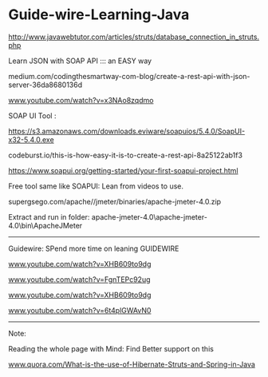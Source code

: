# Guide-wire-Learning-Java

http://www.javawebtutor.com/articles/struts/database_connection_in_struts.php




Learn JSON with SOAP API   ::: an EASY way 

medium.com/codingthesmartway-com-blog/create-a-rest-api-with-json-server-36da8680136d

www.youtube.com/watch?v=x3NAo8zqdmo



SOAP UI Tool : 

https://s3.amazonaws.com/downloads.eviware/soapuios/5.4.0/SoapUI-x32-5.4.0.exe

codeburst.io/this-is-how-easy-it-is-to-create-a-rest-api-8a25122ab1f3

https://www.soapui.org/getting-started/your-first-soapui-project.html

Free tool same like SOAPUI: Lean from videos to use.  

supergsego.com/apache//jmeter/binaries/apache-jmeter-4.0.zip 

Extract and run in folder:  apache-jmeter-4.0\apache-jmeter-4.0\bin\ApacheJMeter


 -----------------------------------------------------------------------------------------------------------------------------


Guidewire:  SPend more time on leaning GUIDEWIRE 

www.youtube.com/watch?v=XHB609to9dg

www.youtube.com/watch?v=FgnTEPc92ug

www.youtube.com/watch?v=XHB609to9dg

www.youtube.com/watch?v=6t4plGWAvN0

-----------------------------------------------------------------------------------------------------------------------------


Note:

Reading the whole page with Mind: Find Better support on this 

www.quora.com/What-is-the-use-of-Hibernate-Struts-and-Spring-in-Java
